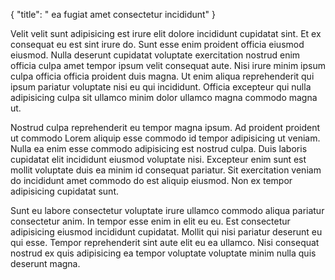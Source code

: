 {
  "title": " ea fugiat amet consectetur incididunt"
}

Velit velit sunt adipisicing est irure elit dolore incididunt cupidatat sint. Et ex consequat eu est sint irure do. Sunt esse enim proident officia eiusmod eiusmod. Nulla deserunt cupidatat voluptate exercitation nostrud enim officia culpa amet tempor ipsum velit consequat aute. Nisi irure minim ipsum culpa officia officia proident duis magna. Ut enim aliqua reprehenderit qui ipsum pariatur voluptate nisi eu qui incididunt. Officia excepteur qui nulla adipisicing culpa sit ullamco minim dolor ullamco magna commodo magna ut.

Nostrud culpa reprehenderit eu tempor magna ipsum. Ad proident proident ut commodo Lorem aliquip esse commodo id tempor adipisicing ut veniam. Nulla ea enim esse commodo adipisicing est nostrud culpa. Duis laboris cupidatat elit incididunt eiusmod voluptate nisi. Excepteur enim sunt est mollit voluptate duis ea minim id consequat pariatur. Sit exercitation veniam do incididunt amet commodo do est aliquip eiusmod. Non ex tempor adipisicing cupidatat sunt.

Sunt eu labore consectetur voluptate irure ullamco commodo aliqua pariatur consectetur anim. In tempor esse enim in elit eu eu. Est consectetur adipisicing eiusmod incididunt cupidatat. Mollit qui nisi pariatur deserunt eu qui esse. Tempor reprehenderit sint aute elit eu ea ullamco. Nisi consequat nostrud ex quis adipisicing ea tempor voluptate voluptate minim nulla quis deserunt magna.
